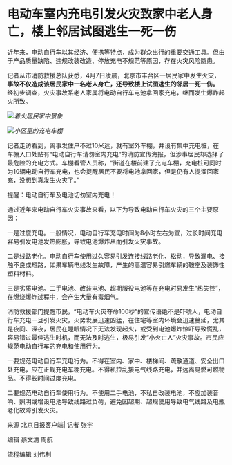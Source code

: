 # 电动车室内充电引发火灾致家中老人身亡，楼上邻居试图逃生一死一伤

近年来，电动自行车以其经济、便携等特点，成为群众出行的重要交通工具。但由于产品质量缺陷、违规改装改造、停放充电不规范等原因，存在火灾风险隐患。

记者从市消防救援总队获悉，4月7日凌晨，北京市丰台区一居民家中发生火灾， **事故不仅造成该居民家中一名老人身亡，还导致楼上试图逃生的邻居一死一伤。**
经初步调查，火灾事故系老人家属将电动自行车电池拿回家充电，继而发生爆炸起火所致。

![](https://inews.gtimg.com/om_bt/Ov3_mACSvQzoYsLpDvbil0k1iRchUPC-9GqUzVzxufttUAA/1000)_着火居民家中景象_

![](https://inews.gtimg.com/om_bt/OxkNQTB237epEFIoCNGSOPFV8e4rB_L8KE4p23NJW4VrEAA/1000)_小区里的充电车棚_

记者走访看到，离事发住户不过10米远，就有室外车棚，并设有集中充电桩，在车棚入口处贴有“电动自行车请勿室内充电”的消防宣传海报，但涉事居民却选择了最危险的充电方式。车棚看管人员称，“街道在楼前建了充电车棚，充电桩可同时为10辆电动自行车充电，也会提醒居民不要将电池拿回家，但是仍有人提溜回家充，没想到真发生火灾了。”

提醒：电动自行车及电池切勿室内充电！

通过近年来电动自行车火灾事故来看，以下为导致电动自行车火灾的三个主要原因：

一是过度充电。一般情况，电动自行车充电时间为8小时左右为宜，过长时间充电容易引发电池发热膨胀，导致电池爆炸从而引发火灾事故。

二是线路老化。电动自行车使用过久容易引发连接线路老化、松动，导致漏电、接触不良或短路，如果车辆电线发生故障，产生的高温容易引燃车辆的鞍座及装饰性塑料材料。

三是劣质电池。二手电池、改装电池、超期服役电池等在充电时易发生“热失控”，在燃烧爆炸过程中，会产生大量有毒烟气。

消防救援部门提醒市民，“电动车火灾夺命100秒”的宣传语绝不是吓唬人，电动自行车充电一旦引发火灾，火势发展迅速凶猛，在住宅等室内环境会迅速蔓延，尤其是夜间、深夜，居民在睡眠情况下无法发现起火，或受到电池爆炸惊吓导致慌乱，容易错过最佳逃生时机，而无法及时逃生，极易引发“小火亡人”火灾事故。市民应规范电动自行车的充电和使用行为。

一要规范电动自行车充电行为。不得在室内、家中、楼梯间、疏散通道、安全出口处充电，应在正规充电车棚充电。不得私拉乱接电气线路充电，并远离易燃可燃物品。不得长时间过度充电。

二要规范电动自行车使用行为。不使用二手电池，不私自改装电池，不应加装音响、照明或增设电池导致线路过负荷，避免因超期、超规使用导致电气线路及电瓶老化故障引发火灾。

来源 北京日报客户端| 记者 张宇

编辑 蔡文清 周航

流程编辑 刘伟利

